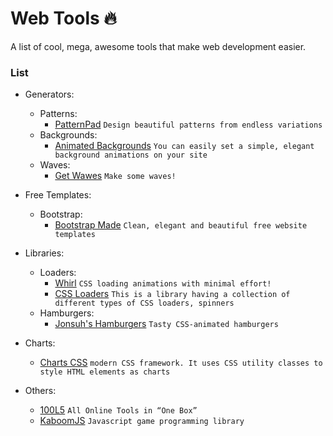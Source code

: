 # Web Tools 🔥
A list of cool, mega, awesome tools that make web development easier.
 
### List
 - Generators:
   - Patterns:
     - [PatternPad](https://patternpad.com/) `Design beautiful patterns from endless variations`
   - Backgrounds:
     - [Animated Backgrounds](https://animatedbackgrounds.me/) `You can easily set a simple, elegant background animations on your site`
   - Waves:
     - [Get Wawes](https://getwaves.io/) `Make some waves!`

 - Free Templates:
   - Bootstrap:
     - [Bootstrap Made](https://bootstrapmade.com/) `Clean, elegant and beautiful free website templates`

 - Libraries:
   - Loaders:
     - [Whirl](https://whirl.netlify.app/) `CSS loading animations with minimal effort!`
     - [CSS Loaders](https://cssloaders.github.io/) `This is a library having a collection of different types of CSS loaders, spinners`
   - Hamburgers:
     - [Jonsuh's Hamburgers](https://jonsuh.com/hamburgers/) `Tasty CSS-animated hamburgers`
 
 - Charts:
   - [Charts CSS](https://chartscss.org/) `modern CSS framework. It uses CSS utility classes to style HTML elements as charts`

 - Others:
   - [100L5](https://10015.io/) `All Online Tools in “One Box”`
   - [KaboomJS](https://kaboomjs.com/) `Javascript game programming library`

